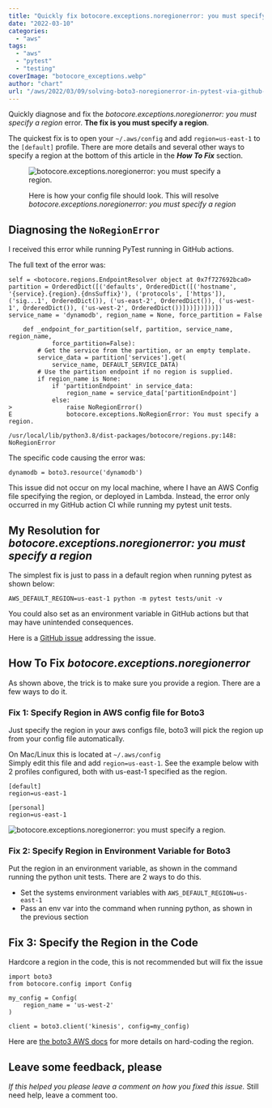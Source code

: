 ```yaml
---
title: "Quickly fix botocore.exceptions.noregionerror: you must specify a region."
date: "2022-03-10"
categories: 
  - "aws"
tags: 
  - "aws"
  - "pytest"
  - "testing"
coverImage: "botocore_exceptions.webp"
author: "chart"
url: "/aws/2022/03/09/solving-boto3-noregionerror-in-pytest-via-github-actions/"
---
```


Quickly diagnose and fix the _botocore.exceptions.noregionerror: you must specify a region_ error. **The fix is you must specify a region**.

The quickest fix is to open your `~/.aws/config` and add `region=us-east-1` to the `[default]` profile. There are more details and several other ways to specify a region at the bottom of this article in the _**How To Fix**_ section.

<figure>

![botocore.exceptions.noregionerror: you must specify a region.](/images/add-region-to-aws-config.webp)

<figcaption>

Here is how your config file should look. This will resolve _botocore.exceptions.noregionerror: you must specify a region_

</figcaption>

</figure>

## Diagnosing the `NoRegionError`

I received this error while running PyTest running in GitHub actions.

  
The full text of the error was:

```
self = <botocore.regions.EndpointResolver object at 0x7f727692bca0>
partition = OrderedDict([('defaults', OrderedDict([('hostname', '{service}.{region}.{dnsSuffix}'), ('protocols', ['https']), ('sig...1', OrderedDict()), ('us-east-2', OrderedDict()), ('us-west-1', OrderedDict()), ('us-west-2', OrderedDict())]))]))]))])
service_name = 'dynamodb', region_name = None, force_partition = False

    def _endpoint_for_partition(self, partition, service_name, region_name,
            force_partition=False):
        # Get the service from the partition, or an empty template.
        service_data = partition['services'].get(
            service_name, DEFAULT_SERVICE_DATA)
        # Use the partition endpoint if no region is supplied.
        if region_name is None:
            if 'partitionEndpoint' in service_data:
                region_name = service_data['partitionEndpoint']
            else:
>               raise NoRegionError()
E               botocore.exceptions.NoRegionError: You must specify a region.

/usr/local/lib/python3.8/dist-packages/botocore/regions.py:148: NoRegionError
```

The specific code causing the error was:

```
dynamodb = boto3.resource('dynamodb')
```

This issue did not occur on my local machine, where I have an AWS Config file specifying the region, or deployed in Lambda. Instead, the error only occurred in my GitHub action CI while running my pytest unit tests.

## My Resolution for _botocore.exceptions.noregionerror: you must specify a region_

The simplest fix is just to pass in a default region when running pytest as shown below:

```
AWS_DEFAULT_REGION=us-east-1 python -m pytest tests/unit -v
```

You could also set as an environment variable in GitHub actions but that may have unintended consequences.

Here is a [GitHub issue](https://github.com/wagoodman/bridgy/issues/23) addressing the issue.

## How To Fix _botocore.exceptions.noregionerror_

As shown above, the trick is to make sure you provide a region. There are a few ways to do it.

### Fix 1: Specify Region in AWS config file for Boto3

Just specify the region in your aws configs file, boto3 will pick the region up from your config file automatically.

On Mac/Linux this is located at `~/.aws/config`  
Simply edit this file and add `region=us-east-1`. See the example below with 2 profiles configured, both with us-east-1 specified as the region.

```
[default]
region=us-east-1

[personal]
region=us-east-1

```

![botocore.exceptions.noregionerror: you must specify a region.](/images/add-region-to-aws-config.webp)

### Fix 2: Specify Region in Environment Variable for Boto3

Put the region in an environment variable, as shown in the command running the python unit tests. There are 2 ways to do this.

- Set the systems environment variables with `AWS_DEFAULT_REGION=us-east-1`
- Pass an env var into the command when running python, as shown in the previous section

## Fix 3: Specify the Region in the Code

Hardcore a region in the code, this is not recommended but will fix the issue

```
import boto3
from botocore.config import Config

my_config = Config(
    region_name = 'us-west-2'
)

client = boto3.client('kinesis', config=my_config)
```

Here are [the boto3 AWS docs](https://boto3.amazonaws.com/v1/documentation/api/latest/guide/configuration.html#using-the-config-object) for more details on hard-coding the region.

## Leave some feedback, please

_If this helped you please leave a comment on how you fixed this issue._ Still need help, leave a comment too.
